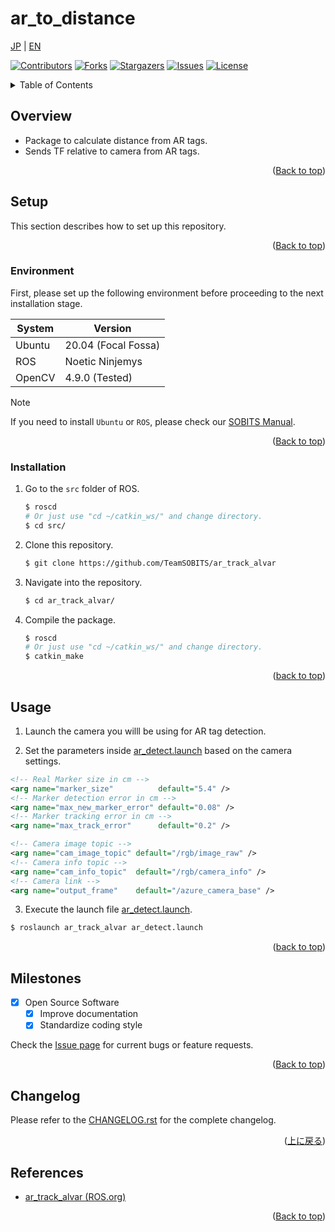# ar_to_distance
<a name="readme-top"></a>

[JP](README.md) | [EN](README_en.md)

[![Contributors][contributors-shield]][contributors-url]
[![Forks][forks-shield]][forks-url]
[![Stargazers][stars-shield]][stars-url]
[![Issues][issues-shield]][issues-url]
[![License][license-shield]][license-url]


<!-- Table of Contents -->
<details>
  <summary>Table of Contents</summary>
  <ol>
    <li>
      <a href="#overview">Overview</a>
    </li>
    <li>
      <a href="#setup">Setup</a>
      <ul>
        <li><a href="#environment">Environment</a></li>
        <li><a href="#installation">Installation</a></li>
      </ul>
    </li>
    <li><a href="#usage">Usage</a></li>
    <li><a href="#milestones">Milestones</a></li>
    <li><a href="#changelog">Changelog</a></li>
    <li><a href="#references">References</a></li>
  </ol>
</details>

<!-- Overview -->
## Overview

- Package to calculate distance from AR tags.
- Sends TF relative to camera from AR tags.

<p align="right">(<a href="#readme-top">Back to top</a>)</p>


<!-- Setup -->
## Setup

This section describes how to set up this repository.

<p align="right">(<a href="#readme-top">Back to top</a>)</p>


### Environment

First, please set up the following environment before proceeding to the next installation stage.

| System | Version |
| --- | --- |
| Ubuntu | 20.04 (Focal Fossa) |
| ROS    | Noetic Ninjemys |
| OpenCV | 4.9.0 (Tested) |

> [!NOTE]
> If you need to install `Ubuntu` or `ROS`, please check our [SOBITS Manual](https://github.com/TeamSOBITS/sobits_manual#%E9%96%8B%E7%99%BA%E7%92%B0%E5%A2%83%E3%81%AB%E3%81%A4%E3%81%84%E3%81%A6).

<p align="right">(<a href="#readme-top">Back to top</a>)</p>


### Installation

1. Go to the `src` folder of ROS.
   ```sh
   $ roscd
   # Or just use "cd ~/catkin_ws/" and change directory.
   $ cd src/
   ```
2. Clone this repository.
   ```sh
   $ git clone https://github.com/TeamSOBITS/ar_track_alvar
   ```
3. Navigate into the repository.
   ```sh
   $ cd ar_track_alvar/
   ```
4. Compile the package.
   ```sh
   $ roscd
   # Or just use "cd ~/catkin_ws/" and change directory.
   $ catkin_make
   ```

<p align="right">(<a href="#readme-top">back to top</a>)</p>


<!-- Usage -->
## Usage

1. Launch the camera you willl be using for AR tag detection.

2. Set the parameters inside [ar_detect.launch](ar_track_alvar/launch/ar_detect.launch) based on the camera settings.
  ```xml
  <!-- Real Marker size in cm -->
  <arg name="marker_size"          default="5.4" />
  <!-- Marker detection error in cm -->
  <arg name="max_new_marker_error" default="0.08" />
  <!-- Marker tracking error in cm -->
  <arg name="max_track_error"      default="0.2" />

  <!-- Camera image topic -->
  <arg name="cam_image_topic" default="/rgb/image_raw" />
  <!-- Camera info topic -->
  <arg name="cam_info_topic"  default="/rgb/camera_info" />
  <!-- Camera link -->
  <arg name="output_frame"    default="/azure_camera_base" />
  ```

3. Execute the launch file [ar_detect.launch](ar_track_alvar/launch/ar_detect.launch).
  ```sh
  $ roslaunch ar_track_alvar ar_detect.launch
  ```

<p align="right">(<a href="#readme-top">back to top</a>)</p>


<!-- Milestones -->
## Milestones
- [x] Open Source Software
    - [x] Improve documentation
    - [x] Standardize coding style

Check the [Issue page][issues-url] for current bugs or feature requests.

<p align="right">(<a href="#readme-top">Back to top</a>)</p>


<!-- Changelog -->
## Changelog

Please refer to the [CHANGELOG.rst](CHANGELOG.rst) for the complete changelog.

<p align="right">(<a href="#readme-top">上に戻る</a>)</p>


<!-- References -->
## References

* [ar_track_alvar (ROS.org)](http://wiki.ros.org/ar_track_alvar)

<p align="right">(<a href="#readme-top">Back to top</a>)</p>



<!-- MARKDOWN LINKS & IMAGES -->
<!-- https://www.markdownguide.org/basic-syntax/#reference-style-links -->
[contributors-shield]: https://img.shields.io/github/contributors/TeamSOBITS/ar_track_alvar.svg?style=for-the-badge
[contributors-url]: https://github.com/TeamSOBITS/ar_track_alvar/graphs/contributors
[forks-shield]: https://img.shields.io/github/forks/TeamSOBITS/ar_track_alvar.svg?style=for-the-badge
[forks-url]: https://github.com/TeamSOBITS/ar_track_alvar/network/members
[stars-shield]: https://img.shields.io/github/stars/TeamSOBITS/ar_track_alvar.svg?style=for-the-badge
[stars-url]: https://github.com/TeamSOBITS/ar_track_alvar/stargazers
[issues-shield]: https://img.shields.io/github/issues/TeamSOBITS/ar_track_alvar.svg?style=for-the-badge
[issues-url]: https://github.com/TeamSOBITS/ar_track_alvar/issues
[license-shield]: https://img.shields.io/github/license/TeamSOBITS/ar_track_alvar.svg?style=for-the-badge
[license-url]: LICENSE
